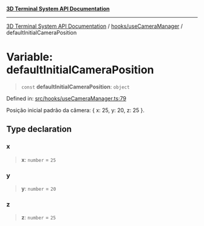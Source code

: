 [**3D Terminal System API Documentation**](../../../README.md)

***

[3D Terminal System API Documentation](../../../README.md) / [hooks/useCameraManager](../README-1.md) / defaultInitialCameraPosition

# Variable: defaultInitialCameraPosition

> `const` **defaultInitialCameraPosition**: `object`

Defined in: [src/hooks/useCameraManager.ts:79](https://github.com/Dicommunitas/ThreeJS_Terminal_3D/blob/7212b5be68c3f7954d775adb9932e64d901692b4/src/hooks/useCameraManager.ts#L79)

Posição inicial padrão da câmera: { x: 25, y: 20, z: 25 }.

## Type declaration

### x

> **x**: `number` = `25`

### y

> **y**: `number` = `20`

### z

> **z**: `number` = `25`
